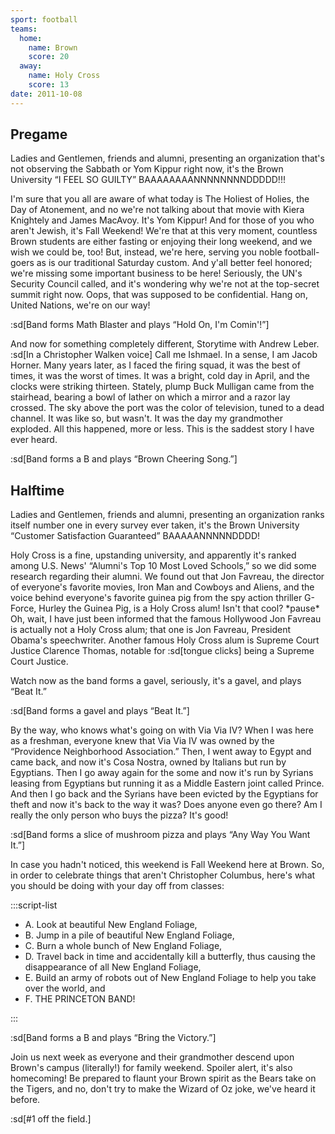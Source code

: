 ```yaml
---
sport: football
teams:
  home:
    name: Brown
    score: 20
  away:
    name: Holy Cross
    score: 13
date: 2011-10-08
---
```


## Pregame

Ladies and Gentlemen, friends and alumni, presenting an organization that's not observing the Sabbath or Yom Kippur right now, it's the Brown University “I FEEL SO GUILTY” BAAAAAAAANNNNNNNNDDDDD!!!

I'm sure that you all are aware of what today is The Holiest of Holies, the Day of Atonement, and no we're not talking about that movie with Kiera Knightely and James MacAvoy. It's Yom Kippur! And for those of you who aren't Jewish, it's Fall Weekend! We're that at this very moment, countless Brown students are either fasting or enjoying their long weekend, and we wish we could be, too! But, instead, we're here, serving you noble football-goers as is our traditional Saturday custom. And y'all better feel honored; we're missing some important business to be here! Seriously, the UN's Security Council called, and it's wondering why we're not at the top-secret summit right now. Oops, that was supposed to be confidential. Hang on, United Nations, we're on our way!

:sd[Band forms Math Blaster and plays “Hold On, I'm Comin'!”]

And now for something completely different, Storytime with Andrew Leber. :sd[In a Christopher Walken voice] Call me Ishmael. In a sense, I am Jacob Horner. Many years later, as I faced the firing squad, it was the best of times, it was the worst of times. It was a bright, cold day in April, and the clocks were striking thirteen. Stately, plump Buck Mulligan came from the stairhead, bearing a bowl of lather on which a mirror and a razor lay crossed. The sky above the port was the color of television, tuned to a dead channel. It was like so, but wasn't. It was the day my grandmother exploded. All this happened, more or less. This is the saddest story I have ever heard.

:sd[Band forms a B and plays “Brown Cheering Song.”]

## Halftime

Ladies and Gentlemen, friends and alumni, presenting an organization ranks itself number one in every survey ever taken, it's the Brown University “Customer Satisfaction Guaranteed” BAAAAANNNNNDDDD!

Holy Cross is a fine, upstanding university, and apparently it's ranked among U.S. News' “Alumni's Top 10 Most Loved Schools,” so we did some research regarding their alumni. We found out that Jon Favreau, the director of everyone's favorite movies, Iron Man and Cowboys and Aliens, and the voice behind everyone's favorite guinea pig from the spy action thriller G-Force, Hurley the Guinea Pig, is a Holy Cross alum! Isn't that cool? \*pause\* Oh, wait, I have just been informed that the famous Hollywood Jon Favreau is actually not a Holy Cross alum; that one is Jon Favreau, President Obama's speechwriter. Another famous Holy Cross alum is Supreme Court Justice Clarence Thomas, notable for :sd[tongue clicks] being a Supreme Court Justice.

Watch now as the band forms a gavel, seriously, it's a gavel, and plays “Beat It.”

:sd[Band forms a gavel and plays “Beat It.”]

By the way, who knows what's going on with Via Via IV? When I was here as a freshman, everyone knew that Via Via IV was owned by the “Providence Neighborhood Association.” Then, I went away to Egypt and came back, and now it's Cosa Nostra, owned by Italians but run by Egyptians. Then I go away again for the some and now it's run by Syrians leasing from Egyptians but running it as a Middle Eastern joint called Prince. And then I go back and the Syrians have been evicted by the Egyptians for theft and now it's back to the way it was? Does anyone even go there? Am I really the only person who buys the pizza? It's good!

:sd[Band forms a slice of mushroom pizza and plays “Any Way You Want It.”]

In case you hadn't noticed, this weekend is Fall Weekend here at Brown. So, in order to celebrate things that aren't Christopher Columbus, here's what you should be doing with your day off from classes:

:::script-list

- A. Look at beautiful New England Foliage,
- B. Jump in a pile of beautiful New England Foliage,
- C. Burn a whole bunch of New England Foliage,
- D. Travel back in time and accidentally kill a butterfly, thus causing the disappearance of all New England Foliage,
- E. Build an army of robots out of New England Foliage to help you take over the world, and
- F. THE PRINCETON BAND!

:::

:sd[Band forms a B and plays “Bring the Victory.”]

Join us next week as everyone and their grandmother descend upon Brown's campus (literally!) for family weekend. Spoiler alert, it's also homecoming! Be prepared to flaunt your Brown spirit as the Bears take on the Tigers, and no, don't try to make the Wizard of Oz joke, we've heard it before.

:sd[#1 off the field.]
